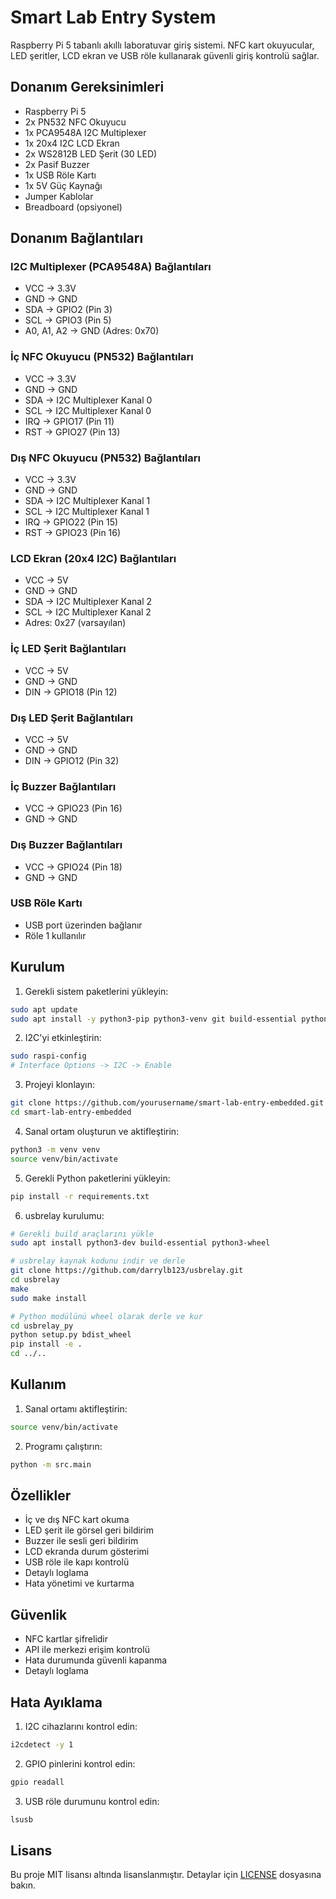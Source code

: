 # Smart Lab Entry System

Raspberry Pi 5 tabanlı akıllı laboratuvar giriş sistemi. NFC kart okuyucular, LED şeritler, LCD ekran ve USB röle kullanarak güvenli giriş kontrolü sağlar.

## Donanım Gereksinimleri

- Raspberry Pi 5
- 2x PN532 NFC Okuyucu
- 1x PCA9548A I2C Multiplexer
- 1x 20x4 I2C LCD Ekran
- 2x WS2812B LED Şerit (30 LED)
- 2x Pasif Buzzer
- 1x USB Röle Kartı
- 1x 5V Güç Kaynağı
- Jumper Kablolar
- Breadboard (opsiyonel)

## Donanım Bağlantıları

### I2C Multiplexer (PCA9548A) Bağlantıları
- VCC -> 3.3V
- GND -> GND
- SDA -> GPIO2 (Pin 3)
- SCL -> GPIO3 (Pin 5)
- A0, A1, A2 -> GND (Adres: 0x70)

### İç NFC Okuyucu (PN532) Bağlantıları
- VCC -> 3.3V
- GND -> GND
- SDA -> I2C Multiplexer Kanal 0
- SCL -> I2C Multiplexer Kanal 0
- IRQ -> GPIO17 (Pin 11)
- RST -> GPIO27 (Pin 13)

### Dış NFC Okuyucu (PN532) Bağlantıları
- VCC -> 3.3V
- GND -> GND
- SDA -> I2C Multiplexer Kanal 1
- SCL -> I2C Multiplexer Kanal 1
- IRQ -> GPIO22 (Pin 15)
- RST -> GPIO23 (Pin 16)

### LCD Ekran (20x4 I2C) Bağlantıları
- VCC -> 5V
- GND -> GND
- SDA -> I2C Multiplexer Kanal 2
- SCL -> I2C Multiplexer Kanal 2
- Adres: 0x27 (varsayılan)

### İç LED Şerit Bağlantıları
- VCC -> 5V
- GND -> GND
- DIN -> GPIO18 (Pin 12)

### Dış LED Şerit Bağlantıları
- VCC -> 5V
- GND -> GND
- DIN -> GPIO12 (Pin 32)

### İç Buzzer Bağlantıları
- VCC -> GPIO23 (Pin 16)
- GND -> GND

### Dış Buzzer Bağlantıları
- VCC -> GPIO24 (Pin 18)
- GND -> GND

### USB Röle Kartı
- USB port üzerinden bağlanır
- Röle 1 kullanılır

## Kurulum

1. Gerekli sistem paketlerini yükleyin:
```bash
sudo apt update
sudo apt install -y python3-pip python3-venv git build-essential python3-dev
```

2. I2C'yi etkinleştirin:
```bash
sudo raspi-config
# Interface Options -> I2C -> Enable
```

3. Projeyi klonlayın:
```bash
git clone https://github.com/yourusername/smart-lab-entry-embedded.git
cd smart-lab-entry-embedded
```

4. Sanal ortam oluşturun ve aktifleştirin:
```bash
python3 -m venv venv
source venv/bin/activate
```

5. Gerekli Python paketlerini yükleyin:
```bash
pip install -r requirements.txt
```

6. usbrelay kurulumu:
```bash
# Gerekli build araçlarını yükle
sudo apt install python3-dev build-essential python3-wheel

# usbrelay kaynak kodunu indir ve derle
git clone https://github.com/darrylb123/usbrelay.git
cd usbrelay
make
sudo make install

# Python modülünü wheel olarak derle ve kur
cd usbrelay_py
python setup.py bdist_wheel
pip install -e .
cd ../..
```

## Kullanım

1. Sanal ortamı aktifleştirin:
```bash
source venv/bin/activate
```

2. Programı çalıştırın:
```bash
python -m src.main
```

## Özellikler

- İç ve dış NFC kart okuma
- LED şerit ile görsel geri bildirim
- Buzzer ile sesli geri bildirim
- LCD ekranda durum gösterimi
- USB röle ile kapı kontrolü
- Detaylı loglama
- Hata yönetimi ve kurtarma

## Güvenlik

- NFC kartlar şifrelidir
- API ile merkezi erişim kontrolü
- Hata durumunda güvenli kapanma
- Detaylı loglama

## Hata Ayıklama

1. I2C cihazlarını kontrol edin:
```bash
i2cdetect -y 1
```

2. GPIO pinlerini kontrol edin:
```bash
gpio readall
```

3. USB röle durumunu kontrol edin:
```bash
lsusb
```

## Lisans

Bu proje MIT lisansı altında lisanslanmıştır. Detaylar için [LICENSE](LICENSE) dosyasına bakın. 